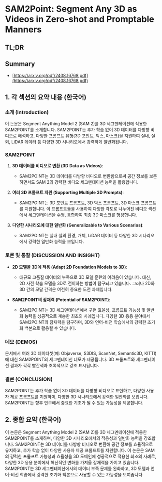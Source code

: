 # SAM2Point: Segment Any 3D as Videos in Zero-shot and Promptable Manners
## TL;DR
## Summary
- [https://arxiv.org/pdf/2408.16768.pdf](https://arxiv.org/pdf/2408.16768.pdf)

## 1. 각 섹션의 요약 내용 (한국어)

### 소개 (Introduction)
이 논문은 Segment Anything Model 2 (SAM 2)를 3D 세그멘테이션에 적용한 SAM2POINT를 소개합니다. SAM2POINT는 추가 학습 없이 3D 데이터를 다방향 비디오로 해석하고, 다양한 프롬프트 유형(3D 포인트, 박스, 마스크)을 지원하여 실내, 실외, LiDAR 데이터 등 다양한 3D 시나리오에서 강력하게 일반화됩니다.

### SAM2POINT
1. **3D 데이터를 비디오로 변환 (3D Data as Videos)**:
    - SAM2POINT는 3D 데이터를 다방향 비디오로 변환함으로써 공간 정보를 보존하면서도 SAM 2의 강력한 비디오 세그멘테이션 능력을 활용합니다.

2. **여러 3D 프롬프트 지원 (Supporting Multiple 3D Prompts)**:
    - SAM2POINT는 3D 포인트 프롬프트, 3D 박스 프롬프트, 3D 마스크 프롬프트를 지원합니다. 이 프롬프트들을 사용하여 다양한 각도로 나누어진 비디오 섹션에서 세그멘테이션을 수행, 통합하여 최종 3D 마스크를 형성합니다.

3. **다양한 시나리오에 대한 일반화 (Generalizable to Various Scenarios)**:
    - SAM2POINT는 실내 실외 환경, 개체, LiDAR 데이터 등 다양한 3D 시나리오에서 강력한 일반화 능력을 보입니다.

### 토론 및 통찰 (DISCUSSION AND INSIGHT)
- **2D 모델을 3D에 적용 (Adapt 2D Foundation Models to 3D)**:
    - 대규모 고품질 데이터의 부족으로 3D 모델 훈련의 어려움이 있습니다. 대신, 2D 사전 학습 모델을 3D로 전이하는 방법이 탐구되고 있습니다. 그러나 2D와 3D 간의 모달 간격은 여전히 중요한 도전 과제입니다.

- **SAM2POINT의 잠재력 (Potential of SAM2POINT)**:
    - SAM2POINT는 3D 세그멘테이션에서 구현 효율성, 프롬프트 가능성 및 일반화 능력을 성공적으로 계승한 최초의 사례입니다. 다양한 3D 응용 분야에서 SAM2POINT의 잠재력을 탐구하며, 3D와 언어-비전 학습에서의 강력한 초기화 백본으로 활용될 수 있습니다.

### 데모 (DEMOS)
문서에서 여러 3D 데이터셋(예: Objaverse, S3DIS, ScanNet, Semantic3D, KITTI)에 대한 SAM2POINT의 세그멘테이션 데모가 제공됩니다. 3D 프롬프트와 세그멘테이션 결과가 각각 빨간색과 초록색으로 강조 표시됩니다.

### 결론 (CONCLUSION)
SAM2POINT는 추가 학습 없이 3D 데이터를 다방향 비디오로 표현하고, 다양한 사용자 제공 프롬프트를 지원하며, 다양한 3D 시나리오에서 강력한 일반화를 보입니다. SAM2POINT는 향후 연구에서 중요한 기초가 될 수 있는 가능성을 제공합니다.

## 2. 종합 요약 (한국어)
이 논문은 Segment Anything Model 2 (SAM 2)를 3D 세그멘테이션에 적용한 SAM2POINT를 소개하며, 다양한 3D 시나리오에서의 적응성과 일반화 능력을 강조합니다. SAM2POINT는 3D 데이터를 다방향 비디오로 변환해 공간 정보를 효율적으로 유지하고, 추가 학습 없이 다양한 사용자 제공 프롬프트를 지원합니다. 이 논문은 SAM의 강력한 프롬프트 가능성과 효율성을 3D 도메인에 성공적으로 적용한 최초의 사례로, 다양한 3D 응용 분야에서 혁신적인 변화를 가져올 잠재력을 가지고 있습니다. SAM2POINT는 3D 세그멘테이션에서의 데이터 부족 문제를 완화하고, 3D 모델과 언어-비전 학습에서 강력한 초기화 백본으로 사용할 수 있는 가능성을 보여줍니다.